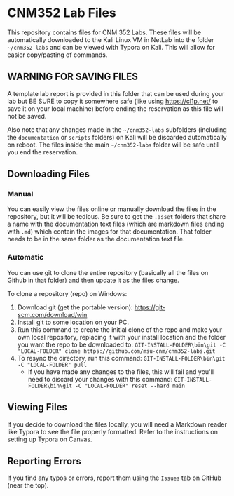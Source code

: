 # CNM352 Lab Files

This repository contains files for CNM 352 Labs.  These files will be automatically downloaded to the Kali Linux VM in NetLab into the folder `~/cnm352-labs` and can be viewed with Typora on Kali.  This will allow for easier copy/pasting of commands.

## WARNING FOR SAVING FILES

A template lab report is provided in this folder that can be used during your lab but BE SURE to copy it somewhere safe (like using https://cl1p.net/ to save it on your local machine) before ending the reservation as this file will not be saved.

Also note that any changes made in the `~/cnm352-labs` subfolders (including the `documentation` or `scripts` folders) on Kali will be discarded automatically on reboot.  The files inside the main `~/cnm352-labs` folder will be safe until you end the reservation.

## Downloading Files

### Manual

You can easily view the files online or manually download the files in the repository, but it will be tedious.  Be sure to get the `.asset` folders that share a name with the documentation text files (which are markdown files ending with `.md`)  which contain the images for that documentation.  That folder needs to be in the same folder as the documentation text file.

### Automatic

You can use git to clone the entire repository (basically all the files on Github in that folder) and then update it as the files change.  

To clone a repository (repo) on Windows:

1. Download git (get the portable version): https://git-scm.com/download/win
2. Install git to some location on your PC.
3. Run this command to create the initial clone of the repo and make your own local repository, replacing it with your install location and the folder you want the repo to be downloaded to: 
   `GIT-INSTALL-FOLDER\bin\git -C "LOCAL-FOLDER" clone https://github.com/msu-cnm/cnm352-labs.git`
4. To resync the directory, run this command:
   `GIT-INSTALL-FOLDER\bin\git -C "LOCAL-FOLDER" pull`
   - If you have made any changes to the files, this will fail and you'll need to discard your changes with this command:
     `GIT-INSTALL-FOLDER\bin\git -C "LOCAL-FOLDER" reset --hard main`

## Viewing Files

If you decide to download the files locally, you will need a Markdown reader like Typora to see the file properly formatted.  Refer to the instructions on setting up Typora on Canvas.

## Reporting Errors

If you find any typos or errors, report them using the `Issues` tab on GitHub (near the top).  
